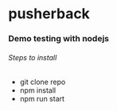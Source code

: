 # pusherback
### Demo testing with nodejs
###### Steps to install
* git clone repo
* npm install
* npm run start
